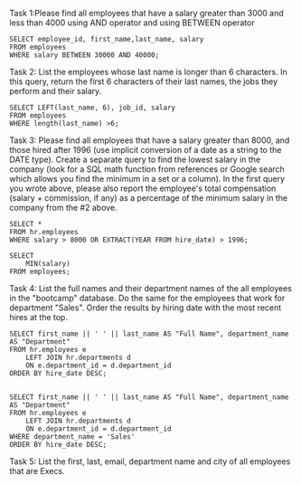 Task 1:Please find all employees that have a salary greater than 3000 and less than 4000
using AND operator and using BETWEEN operator

    SELECT employee_id, first_name,last_name, salary
    FROM employees 
    WHERE salary BETWEEN 30000 AND 40000; 

Task 2: List the employees whose last name is longer than 6 characters. 
In this query, return the first 6 characters of their last names, the jobs they perform and their salary.

    SELECT LEFT(last_name, 6), job_id, salary
    FROM employees
    WHERE length(last_name) >6;

Task 3:
Please find all employees that have a salary greater than 8000, and those hired after 1996 (use implicit conversion of a date as a string to the DATE type).
Create a separate query to find the lowest salary in the company (look for a SQL math function from references or Google search which allows you find the minimum in a set or a column).
In the first query you wrote above, please also report the employee's total compensation (salary + commission, if any) as a percentage of the minimum salary in the company from the #2 above.

    SELECT *
    FROM hr.employees
    WHERE salary > 8000 OR EXTRACT(YEAR FROM hire_date) > 1996;

    SELECT 
        MIN(salary)
    FROM employees;

Task 4:
List the full names and their department names of the all employees in the "bootcamp" database. Do the same for the employees that work for department "Sales". Order the results by hiring date with the most recent hires at the top.

    SELECT first_name || ' ' || last_name AS "Full Name", department_name AS "Department"
    FROM hr.employees e 
        LEFT JOIN hr.departments d
        ON e.department_id = d.department_id
    ORDER BY hire_date DESC;

    
    SELECT first_name || ' ' || last_name AS "Full Name", department_name AS "Department"
    FROM hr.employees e 
        LEFT JOIN hr.departments d
        ON e.department_id = d.department_id
    WHERE department_name = 'Sales'
    ORDER BY hire_date DESC;


Task 5:
List the first, last, email, department name and city of all employees that are Execs.

